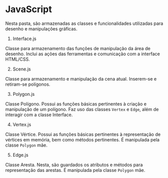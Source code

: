 # JavaScript #

Nesta pasta, são armazenadas as classes e funcionalidades utilizadas para desenho e manipulações gráficas.

1. Interface.js

Classe para armazenamento das funções de manipulação da área de desenho. Inclui as ações das ferramentas e comunicação com a interface HTML/CSS.

2. Scene.js

Classe para armazenamento e manipulação da cena atual. Inserem-se e retiram-se polígonos.

3. Polygon.js

Classe Polígono. Possui as funções básicas pertinentes à criação e manipulação de um polígono. Faz uso das classes `Vertex` e `Edge`, além de interagir com a classe Interface.

4. Vertex.js

Classe Vértice. Possui as funções básicas pertinentes à representação de vértices em memória, bem como métodos pertinentes. É manipulada pela classe `Polygon` mãe.

5. Edge.js

Classe Aresta. Nesta, são guardados os atributos e métodos para representação das arestas. É manipulada pela classe `Polygon` mãe.
